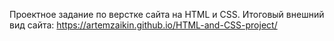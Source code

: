 Проектное задание по верстке сайта на HTML и CSS. Итоговый внешний вид сайта: https://artemzaikin.github.io/HTML-and-CSS-project/
